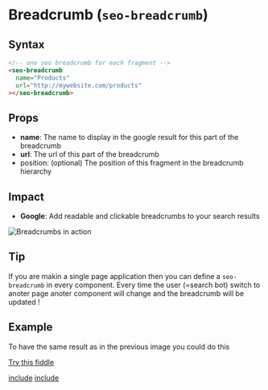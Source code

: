 # Breadcrumb (`seo-breadcrumb`)

## Syntax

```html
<!-- one seo breadcrumb for each fragment -->
<seo-breadcrumb
  name="Products"
  url="http://mywebsite.com/products"
></seo-breadcrumb>
```

## Props

- __name__: The name to display in the google result for this part of the breadcrumb
- __url__: The url of this part of the breadcrumb
- position: (optional) The position of this fragment in the breadcrumb hierarchy

## Impact

- __Google__: Add readable and clickable breadcrumbs to your search results

![Breadcrumbs in action](https://developers.google.com/structured-data/images/breadcrumbs.png)

## Tip

If you are makin a single page application then you can define a `seo-breadcrumb` in every component. Every time the user (=search bot) switch to anoter page anoter component will change and the breadcrumb will be updated !

## Example

To have the same result as in the previous image you could do this

[Try this fiddle](http://jsfiddle.net/gh/get/library/pure/GuillaumeLeclerc/vue-seo/tree/master/examples/breadcrumb)

[include](../../examples/breadcrumb/demo.html)
[include](../../examples/breadcrumb/demo.js)

